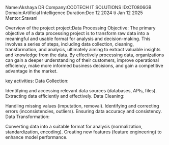 Name:Akshaya DR
Company:CODTECH IT SOLUTIONS
ID:CT0806GB
Domain:Artificial Intelligence
Duration:Dec 12 2024 ti Jan 12 2025
Mentor:Sravani

Overview of the project
project:Data Processing
Objective:
The primary objective of a data processing project is to transform raw data into a meaningful and usable format for analysis and decision-making. This involves a series of steps, including data collection, cleaning, transformation, and analysis, ultimately aiming to extract valuable insights and knowledge from the data. By effectively processing data, organizations can gain a deeper understanding of their customers, improve operational efficiency, make more informed business decisions, and gain a competitive advantage in the market.

key activities:
Data Collection:

Identifying and accessing relevant data sources (databases, APIs, files).
Extracting data efficiently and effectively.
Data Cleaning:

Handling missing values (imputation, removal).
Identifying and correcting errors (inconsistencies, outliers).
Ensuring data accuracy and consistency.
Data Transformation:

Converting data into a suitable format for analysis (normalization, standardization, encoding).
Creating new features (feature engineering) to enhance model performance.


